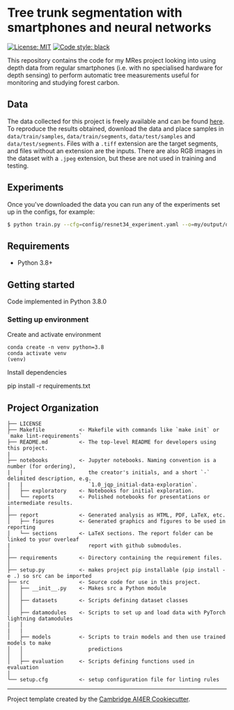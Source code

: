 # Tree trunk segmentation with smartphones and neural networks

 [![License: MIT](https://img.shields.io/badge/License-MIT-blue.svg)](https://opensource.org/licenses/MIT)
 <a href="https://github.com/psf/black"><img alt="Code style: black" src="https://img.shields.io/badge/code%20style-black-000000.svg"></a>


This repository contains the code for my MRes project looking into using depth data from regular smartphones (i.e. with no specialised hardware for depth sensing) to perform automatic tree measurements useful for monitoring and studying forest carbon. 

## Data 

The data collected for this project is freely available and can be found [here](https://doi.org/10.5281/zenodo.6787045). To reproduce the results obtained, download the data and place samples in `data/train/samples`, `data/train/segments`, `data/test/samples` and `data/test/segments`. Files with a `.tiff` extension are the target segments, and files without an extension are the inputs. There are also RGB images in the dataset with a `.jpeg` extension, but these are not used in training and testing. 

## Experiments

Once you've downloaded the data you can run any of the experiments set up in the configs, for example: 

```bash
$ python train.py --cfg=config/resnet34_experiment.yaml --o=my/output/dir
```


## Requirements
- Python 3.8+

## Getting started

Code implemented in Python 3.8.0

### Setting up environment

Create and activate environment

```
conda create -n venv python=3.8
conda activate venv 
(venv)
```

Install dependencies 

pip install -r requirements.txt


## Project Organization
```
├── LICENSE
├── Makefile           <- Makefile with commands like `make init` or `make lint-requirements`
├── README.md          <- The top-level README for developers using this project.
|
├── notebooks          <- Jupyter notebooks. Naming convention is a number (for ordering),
|   |                     the creator's initials, and a short `-` delimited description, e.g.
|   |                     `1.0_jqp_initial-data-exploration`.
│   ├── exploratory    <- Notebooks for initial exploration.
│   └── reports        <- Polished notebooks for presentations or intermediate results.
│
├── report             <- Generated analysis as HTML, PDF, LaTeX, etc.
│   ├── figures        <- Generated graphics and figures to be used in reporting
│   └── sections       <- LaTeX sections. The report folder can be linked to your overleaf
|                         report with github submodules.
│
├── requirements       <- Directory containing the requirement files.
│
├── setup.py           <- makes project pip installable (pip install -e .) so src can be imported
├── src                <- Source code for use in this project.
│   ├── __init__.py    <- Makes src a Python module
│   │
│   ├── datasets       <- Scripts defining dataset classes
│   │
│   ├── datamodules    <- Scripts to set up and load data with PyTorch lightning datamodules
│   │
|   |
│   ├── models         <- Scripts to train models and then use trained models to make
│   │                     predictions
│   │
│   ├── evaluation     <- Scripts defining functions used in evaluation
│
└── setup.cfg          <- setup configuration file for linting rules
```
---

Project template created by the [Cambridge AI4ER Cookiecutter](https://github.com/ai4er-cdt/ai4er-cookiecutter).
